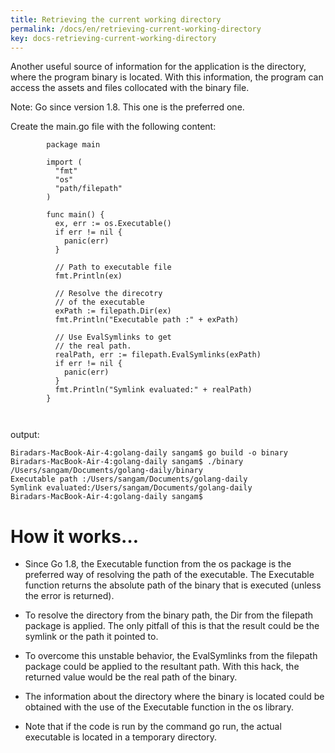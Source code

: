 ```yaml
---
title: Retrieving the current working directory
permalink: /docs/en/retrieving-current-working-directory
key: docs-retrieving-current-working-directory
---
```



Another useful source of information for the application is the directory, where the program binary is located. With this information, the program can access the assets and files collocated with the binary file.

Note: Go since version 1.8. This one is the preferred one.

Create the main.go file with the following content:

```
        package main

        import (
          "fmt"
          "os"
          "path/filepath"
        )

        func main() {
          ex, err := os.Executable()
          if err != nil {
            panic(err)
          }

          // Path to executable file
          fmt.Println(ex)

          // Resolve the direcotry
          // of the executable
          exPath := filepath.Dir(ex)
          fmt.Println("Executable path :" + exPath)

          // Use EvalSymlinks to get
          // the real path.
          realPath, err := filepath.EvalSymlinks(exPath)
          if err != nil {
            panic(err)
          }
          fmt.Println("Symlink evaluated:" + realPath)
        }



```

output:
```
Biradars-MacBook-Air-4:golang-daily sangam$ go build -o binary
Biradars-MacBook-Air-4:golang-daily sangam$ ./binary 
/Users/sangam/Documents/golang-daily/binary
Executable path :/Users/sangam/Documents/golang-daily
Symlink evaluated:/Users/sangam/Documents/golang-daily
Biradars-MacBook-Air-4:golang-daily sangam$ 

```
# How it works…

- Since Go 1.8, the Executable function from the os package is the preferred way of resolving the path of the executable. The Executable function returns the absolute path of the binary that is executed (unless the error is returned).

- To resolve the directory from the binary path, the Dir from the filepath package is applied. The only pitfall of this is that the result could be the symlink or the path it pointed to.

- To overcome this unstable behavior, the EvalSymlinks from the filepath package could be applied to the resultant path. With this hack, the returned value would be the real path of the binary.

- The information about the directory where the binary is located could be obtained with the use of the Executable function in the os library.

- Note that if the code is run by the command go run, the actual executable is located in a temporary directory.

